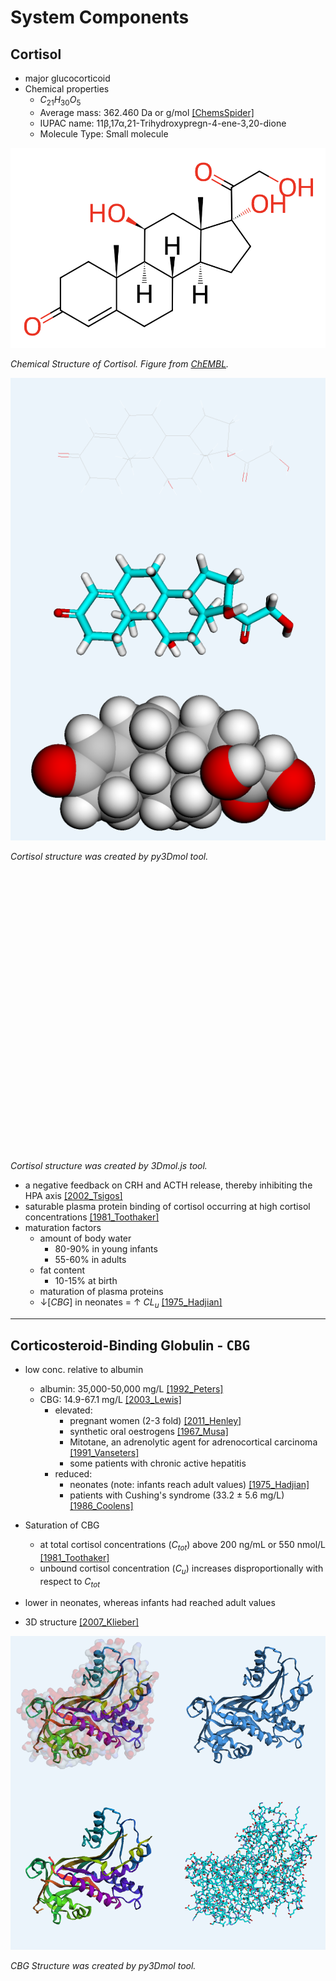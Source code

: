 # System Components
## Cortisol
* major glucocorticoid
*  Chemical properties
      * $C_{21}H_{30}O_5$
      * Average mass: 362.460 Da or g/mol [[ChemsSpider]](https://www.chemspider.com/Chemical-Structure.5551.html)
      * IUPAC name: 11β,17α,21-Trihydroxypregn-4-ene-3,20-dione
      * Molecule Type: Small molecule

![Chemical Structure of Cortisol](./screenshots/cortisol_chembl.png)

*Chemical Structure of Cortisol. Figure from [ChEMBL](https://www.ebi.ac.uk/chembl/compound_report_card/CHEMBL389621/).*

![Cortisol structure created in Python by the py3Dmol tool](./figures/py3Dmol_cortisol.png)

*Cortisol structure was created by py3Dmol tool.*

<center><div style="height: 450px; width: 90%; position: relative;" class='viewer_3Dmoljs' data-cid='5754' data-backgroundcolor='0xffffff' data-style='stick:colorscheme=cyanCarbon'></div></center>

*Cortisol structure was created by 3Dmol.js tool.*

* a negative feedback on CRH and ACTH release, thereby inhibiting the HPA axis [[2002_Tsigos]](https://doi.org/10.1016/s0022-3999(02)00429-4)
* saturable plasma protein binding of cortisol occurring at high cortisol concentrations [[1981_Toothaker]](https://doi.org/10.1007/bf01062332)
* maturation factors
    + amount of body water
        - 80-90% in young infants
        - 55-60% in adults
    + fat content
        - 10-15% at birth
    + maturation of plasma proteins
    + ↓$[CBG]$ in neonates = ↑ $CL_u$ [[1975_Hadjian]](https://doi.org/10.1203/00006450-197501000-00008)

---

## Corticosteroid-Binding Globulin - <kbd>**CBG**</kbd>
* low conc. relative to albumin
    + albumin: 35,000-50,000 mg/L [[1992_Peters]](https://books.google.com.sg/books?hl=en&lr=&id=i1DC3KlTAB8C&oi=fnd&pg=PP2&dq=T.+Peters+Jr.+All+about+Albumin:+Biochemistry,+Genetics,+and+Medical+Applications.+Academic+Press,+Oxford,+UK+(1996).&ots=WZBgiT1oad&sig=t6YtiXhHhbZKB0gaotMGeXZDHmo#v=onepage&q&f=false)
    + CBG: 14.9-67.1 mg/L [[2003_Lewis]](https://doi.org/10.1016/s0009-8981(02)00417-5)
        - elevated: 
            - pregnant women (2-3 fold) [[2011_Henley]](https://doi.org/10.1016/j.neuroscience.2011.02.053)
            - synthetic oral oestrogens [[1967_Musa]](https://doi.org/10.1210/jcem-27-10-1463)
            - Mitotane, an adrenolytic agent for adrenocortical carcinoma [[1991_Vanseters]](https://doi.org/10.1530/acta.0.1240526)
            - some patients with chronic active hepatitis
        - reduced: 
            - neonates (note: infants reach adult values) [[1975_Hadjian]](https://doi.org/10.1203/00006450-197501000-00008)
            - patients with Cushing's syndrome (33.2 ± 5.6 mg/L) [[1986_Coolens]](https://doi.org/10.1016/0022-4731(87)90071-9)

* Saturation of CBG
    + at total cortisol concentrations ($C_{tot}$) above 200 ng/mL or 550 nmol/L [[1981_Toothaker]](https://doi.org/10.1007/bf01062332)
    + unbound cortisol concentration ($C_{u}$) increases disproportionally with respect to $C_{tot}$
* lower in neonates, whereas infants had reached adult values
* 3D structure [[2007_Klieber]](https://doi.org/10.1074/jbc.m705014200)

![CBG Structure created by py3Dmol tool](./figures/py3Dmol_CBG.png)

*CBG Structure was created by  py3Dmol tool.*

<center><div style="height: 450px; width: 90%; position: relative;" class='viewer_3Dmoljs' data-pdb='2V95' data-backgroundcolor='0xffffff'
        data-style='stick:colorscheme=cyanCarbon'></div></center>

<center><div style="height: 450px; width: 90%; position: relative;" class='viewer_3Dmoljs' data-pdb='2V95' data-backgroundcolor='0xffffff'
        data-style='cartoon:color=spectrum' data-surface='opacity:.5'></div></center>

*CBG Structure was created by 3Dmol.js tool.*
---

## 17-hydroxyprogesterone - <kbd>**17-OHP**</kbd>
* seems to have a circadian variation (>12 months) [[2003_Groschl]](https://doi.org/10.1373/49.10.1688)
* conc. range of 12-36 nmol/L -> target for therapy [[2005_Merke]](https://doi.org/10.1016/s0140-6736(05)66736-0)
    + note: when measured in the early morning before medication

![17-OHP Structure created by py3Dmol tool](./figures/py3Dmol_17-OHP.png)

*17-OHP Structure was created by the py3Dmol tool.*

<center><div style="height: 450px; width: 90%; position: relative;" class='viewer_3Dmoljs' data-cid='6238' data-backgroundcolor='0xffffff' data-style='stick:colorscheme=cyanCarbon'></div></center>

*17-OHP structure was created by 3Dmol.js tool.*

---

## ACTH
* [[link]](https://pubchem.ncbi.nlm.nih.gov/compound/Corticotropin)

---

## Hypothalamic-Pituitary-Axis
* The HPA-axis has a **circadian rhythm**

---

## Steroid synthesis
* Steroid synthesis of mineralocorticoids, glucocorticoids and androgens
* healthy and CAH

![Pathway in a Healthy Individual](./screenshots/pathway_healthy.png)
![Pathway in an Individual with CAH](./screenshots/pathway_CAH.png)

*Steroid synthesis pathway. Figures were adopted from [PhD thesis of Johanna Melin](https://refubium.fu-berlin.de/handle/fub188/23620).*

---

<script src="https://3Dmol.org/build/3Dmol-min.js"></script>     
<script src="https://3Dmol.org/build/3Dmol.ui-min.js"></script>  

---